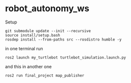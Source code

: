 # robot_autonomy_ws

Setup

```shell
git submodule update --init --recursive
source install/setup.bash
rosdep install --from-paths src --rosdistro humble -y
```

in one terminal run

```shell
ros2 launch my_turtlebot turtlebot_simulation.launch.py
```

and this in another one

```shell
ros2 run final_project map_publisher
```
